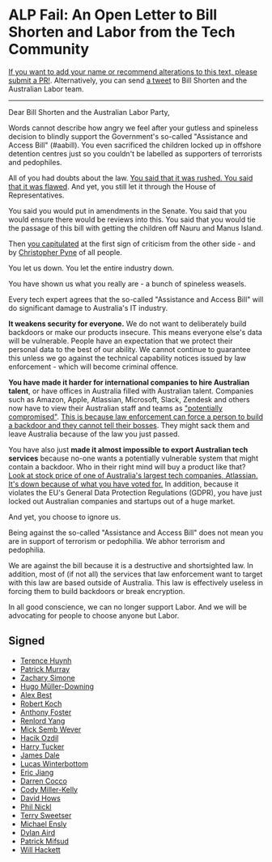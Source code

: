 <!--head-->

# ALP Fail: An Open Letter to Bill Shorten and Labor from the Tech Community

[If you want to add your name or recommend alterations to this text, please submit a PR!](https://github.com/terencehuynh/alp-fail/edit/master/README.md).
Alternatively, you can send [a tweet](https://twitter.com/intent/tweet?text=I%20am%20angry%20about%20your%20decision%20to%20pass%20%23aabill%20and%20in%20all%20good%20conscience%2C%20I%20can%20no%20longer%20support%20Labor.%20%40BillShortenMP%20%40AustralianLabor%20https%3A%2F%2Falp.fail) to Bill Shorten and the Australian Labor team.

<!--
  DEVELOPER NOTE: Anything rendered between the head comment flags will not get
  rendered on the website. This just makes it easier to maintain one place with all the
  names
-->

---

<!--/head-->

Dear Bill Shorten and the Australian Labor Party,

Words cannot describe how angry we feel after your gutless and spineless decision to blindly support the Government's so-called "Assistance and Access Bill" (#aabill). You even sacrificed the children locked up in offshore detention centres just so you couldn't be labelled as supporters of terrorists and pedophiles.

All of you had doubts about the law. [You said that it was rushed. You said that it was flawed](https://www.buzzfeed.com/joshtaylor/labor-this-encryption-law-is-flawed-also-labor-we-voted-for). And yet, you still let it through the House of Representatives.

You said you would put in amendments in the Senate. You said that you would ensure there would be reviews into this. You said that you would tie the passage of this bill with getting the children off Nauru and Manus Island.

Then [you capitulated](https://twitter.com/AmyRemeikis/status/1070586804930105344) at the first sign of criticism from the other side - and by [Christopher Pyne](https://twitter.com/cpyne/status/1070542131150778368) of all people.

You let us down. You let the entire industry down.

You have shown us what you really are - a bunch of spineless weasels.

Every tech expert agrees that the so-called "Assistance and Access Bill" will do significant damage to Australia's IT industry.

**It weakens security for everyone.** We do not want to deliberately build backdoors or make our products insecure. This means everyone else's data will be vulnerable. People have an expectation that we protect their personal data to the best of our ability. We cannot continue to guarantee this unless we go against the technical capability notices issued by law enforcement - which will become criminal offence.

**You have made it harder for international companies to hire Australian talent**, or have offices in Australia filled with Australian talent. Companies such as Amazon, Apple, Atlassian, Microsoft, Slack, Zendesk and others now have to view their Australian staff and teams as ["potentially compromised"](https://twitter.com/pjf/status/1070606119993696256). [This is because law enforcement can force a person to build a backdoor and they cannot tell their bosses](https://twitter.com/alfiedotwtf/status/1070047303275175936). They might sack them and leave Australia because of the law you just passed.

You have also just **made it almost impossible to export Australian tech services** because no-one wants a potentially vulnerable system that might contain a backdoor. Who in their right mind will buy a product like that? [Look at stock price of one of Australia's largest tech companies, Atlassian. It's down because of what you have voted for.](https://twitter.com/parsect/status/1070454621812928512) In addition, because it violates the EU's General Data Protection Regulations (GDPR), you have just locked out Australian companies and startups out of a huge market.

And yet, you choose to ignore us.

Being against the so-called "Assistance and Access Bill" does not mean you are in support of terrorism or pedophilia. We abhor terrorism and pedophilia.

We are against the bill because it is a destructive and shortsighted law. In addition, most of (if not all) the services that law enforcement want to target with this law are based outside of Australia. This law is effectively useless in forcing them to build backdoors or break encryption.

In all good conscience, we can no longer support Labor. And we will be advocating for people to choose anyone but Labor.

## Signed
- [Terence Huynh](https://twitter.com/terencehuynh)
- [Patrick Murray](https://patmurray.co)
- [Zachary Simone](https://zachsim.one/)
- [Hugo Müller-Downing](https://hugo.md/)
- [Alex Best](https://thenationofalex.com)
- [Robert Koch](https://me.kochie.io)
- [Anthony Foster](https://af.id.au)
- [Renlord Yang](https://renlord.com)
- [Mick Semb Wever](https://about.me/wever)
- [Hacik Ozdil](https://hacik.io)
- [Harry Tucker](https://dropsmedia.io)
- [James Dale](https://jamesdale.com.au)
- [Lucas Winterbottom](https://lucaswinterbotttom.com)
- [Eric Jiang](https://lorderikir.me) 
- [Darren Cocco](https://blog.segfault.id.au)
- [Cody Miller-Kelly](https://c.zu.io)
- [David Hows](https://github.com/daveh86)
- [Phil Nickl](https://philnickl.com)
- [Terry Sweetser](https://about.me/terry.sweetser)
- [Michael Ensly](http://mens.ly)
- [Dylan Aird](https://github.com/gl3nda85)
- [Patrick Mifsud](https://patrickmfsd.github.io)
- [Will Hackett](https://www.willhackett.com)
